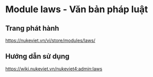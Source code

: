 # Module laws - Văn bản pháp luật
## Trang phát hành
https://nukeviet.vn/vi/store/modules/laws/
## Hướng dẫn sử dụng 
https://wiki.nukeviet.vn/nukeviet4:admin:laws
